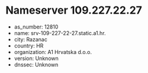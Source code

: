 # Nameserver 109.227.22.27

* as_number: 12810
* name: srv-109-227-22-27.static.a1.hr.
* city: Razanac
* country: HR
* organization: A1 Hrvatska d.o.o.
* version: Unknown
* dnssec: Unknown
